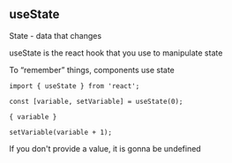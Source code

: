 ## useState

State - data that changes

useState is the react hook that you use to manipulate state

To “remember” things, components use state

```
import { useState } from 'react';

const [variable, setVariable] = useState(0);

{ variable }

setVariable(variable + 1);
```

If you don't provide a value, it is gonna be undefined